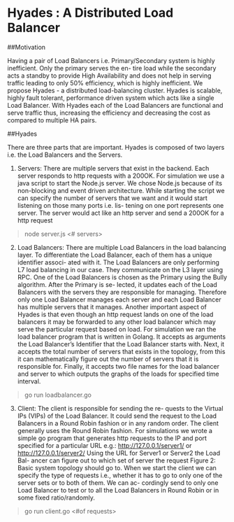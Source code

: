 # Hyades : A Distributed Load Balancer
##Motivation

Having a pair of Load Balancers i.e. Primary/Secondary system is highly inefficient. Only the primary serves the en- tire load while the secondary acts a standby to provide High Availability and does not help in serving traffic leading to only 50% efficiency, which is highly inefficient. We propose Hyades - a distributed load-balancing cluster. Hyades is scalable, highly fault tolerant, performance driven system which acts like a single Load Balancer. With Hyades each of the Load Balancers are functional and serve traffic thus, increasing the efficiency and decreasing the cost as compared to multiple HA pairs.

##Hyades

There are three parts that are important. Hyades is composed of two layers i.e. the Load Balancers and the Servers.

1. Servers: There are multiple servers that exist in the backend. Each server responds to http requests with a 200OK.
For simulation we use a java script to start the Node.js server. We chose Node.js because of its non-blocking and event driven architecture. While starting the script we can specify the number of servers that we want and it would start listening on those many ports i.e. lis- tening on one port represents one server. The server would act like an http server and send a 200OK for a http request

> node server.js <# servers>

2. Load Balancers: There are multiple Load Balancers in the load balancing layer. To differentiate the Load Balancer, each of them has a unique identifier associ- ated with it. The Load Balancers are only performing L7 load balancing in our case. They communicate on the L3 layer using RPC.
One of the Load Balancers is chosen as the Primary using the Bully algorithm. After the Primary is se- lected, it updates each of the Load Balancers with the servers they are responsible for managing. Therefore only one Load Balancer manages each server and each Load Balancer has multiple servers that it manages.
Another important aspect of Hyades is that even though an http request lands on one of the load balancers it may be forwarded to any other load balancer which may serve the particular request based on load.
For simulation we ran the load balancer program that is written in Golang. It accepts as arguments the Load Balancer’s Identifier that the Load Balancer starts with. Next, it accepts the total number of servers that exists in the topology, from this it can mathematically figure out the number of servers that it is responsible for. Finally, it accepts two file names for the load balancer and server to which outputs the graphs of the loads for specified time interval.

> go run loadbalancer.go <Load Balancer Identifier> <Total Number of servers that exist> <Load Balancer Output Plot file> <Servers Output Plot file>

3. Client: The client is responsible for sending the re- quests to the Virtual IPs (VIPs) of the Load Balancer. It could send the request to the Load Balancers in a Round Robin fashion or in any random order. The client generally uses the Round Robin fashion.
For simulations we wrote a simple go program that generates http requests to the IP and port specified for a particular URL e.g.: http://127.0.0.1/server1/ or http://127.0.0.1/server2/
Using the URL for Server1 or Server2 the Load Bal- ancer can figure out to which set of server the request
Figure 2: Basic system topology
should go to. When we start the client we can specify the type of requests i.e., whether it has to go to only one of the server sets or to both of them. We can ac- cordingly send to only one Load Balancer to test or to all the Load Balancers in Round Robin or in some fixed ratio/randomly.

> go run client.go <Type of Requests> <#of requests> <Clients Output Plot file>
